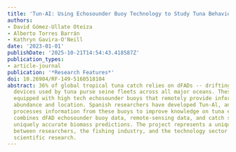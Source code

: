 ```yaml
---
title: 'Tun-AI: Using Echosounder Buoy Technology to Study Tuna Behaviour at Sea'
authors:
- David Gómez-Ullate Oteiza
- Alberto Torres Barrán
- Kathryn Gavira-O'Neill
date: '2023-01-01'
publishDate: '2025-10-21T14:54:43.418587Z'
publication_types:
- article-journal
publication: '*Research Features*'
doi: 10.26904/RF-149-5160518104
abstract: 36% of global tropical tuna catch relies on dFADs -- drifting fish aggregating
  devices used by tuna purse seine fleets across all major oceans. These dFADs are
  equipped with high tech echosounder buoys that remotely provide information on tuna
  abundance and location. Spanish researchers have developed Tun-Al, an AI tool that
  processes information from these buoys to improve knowledge on tuna ecology. Tun-AI
  combines dFAD echosounder buoy data, remote-sensing data, and catch statistics for
  uniquely accurate biomass predictions. The project represents a unique collaboration
  between researchers, the fishing industry, and the technology sector in favour of
  scientific research.
---
```

